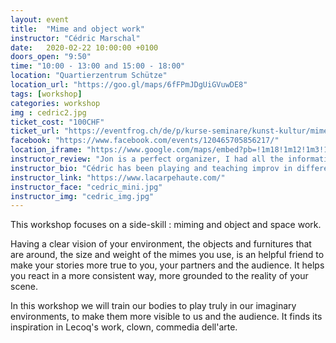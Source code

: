 ```yaml
---
layout: event
title:  "Mime and object work"
instructor: "Cédric Marschal"
date:   2020-02-22 10:00:00 +0100
doors_open: "9:50"
time: "10:00 - 13:00 and 15:00 - 18:00"
location: "Quartierzentrum Schütze"
location_url: "https://goo.gl/maps/6fFPmJDgUiGVuwDE8"
tags: [workshop]
categories: workshop
img : cedric2.jpg
ticket_cost: "100CHF"
ticket_url: "https://eventfrog.ch/de/p/kurse-seminare/kunst-kultur/mime-and-object-work-with-cedric-marschal-6628378343534260856.html"
facebook: "https://www.facebook.com/events/120465705856217/"
location_iframe: "https://www.google.com/maps/embed?pb=!1m18!1m12!1m3!1d2701.1863373250076!2d8.521228715622962!3d47.38879707917083!2m3!1f0!2f0!3f0!3m2!1i1024!2i768!4f13.1!3m3!1m2!1s0x47900b14d12ccfeb%3A0x44855a9125c487c9!2sQuartierzentrum%20Sch%C3%BCtze!5e0!3m2!1sen!2sch!4v1584042231959!5m2!1sen!2sch"
instructor_review: "Jon is a perfect organizer, I had all the information needed in time, and he's very reactive. It's awesome, I could completely focus on the teaching and not worry about anything else. His community is open, fun, and warm-welcoming. It was a pleasure to meet them =)"
instructor_bio: "Cédric has been playing and teaching improv in different companies in Strasbourg (France), he's a member and co-founder of La Carpe Haute. La Carpe Haute could be described as explosive, sincere, physical and silly. He loves miming, clowning and playing with the body, that's what he wants to bring in his performances and workshops."
instructor_link: "https://www.lacarpehaute.com/"
instructor_face: "cedric_mini.jpg"
instructor_img: "cedric_img.jpg"
---
```

This workshop focuses on a side-skill : miming and object and space work.<!--more-->

Having a clear vision of your environment, the objects and furnitures that are around, the size and weight of the mimes you use, is an helpful friend to make your stories more true to you, your partners and the audience. It helps you react in a more consistent way, more grounded to the reality of your scene.

In this workshop we will train our bodies to play truly in our imaginary environments, to make them more visible to us and the audience. It finds its inspiration in Lecoq's work, clown, commedia dell'arte.

